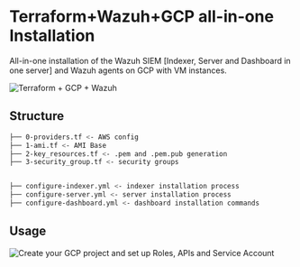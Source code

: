 # Terraform+Wazuh+GCP all-in-one Installation

All-in-one installation of the Wazuh SIEM [Indexer, Server and Dashboard in one server] and Wazuh agents on GCP with VM instances.

![Terraform + GCP + Wazuh](link_to_your_image_here)

## Structure

```bash
├── 0-providers.tf <- AWS config
├── 1-ami.tf <- AMI Base
├── 2-key_resources.tf <- .pem and .pem.pub generation
├── 3-security_group.tf <- security groups


├── configure-indexer.yml <- indexer installation process
├── configure-server.yml <- server installation process
├── configure-dashboard.yml <- dashboard installation commands
```

## Usage
![Create your GCP project and set up Roles, APIs and Service Account](link_to_your_image_here)

